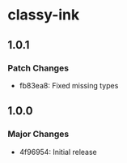# classy-ink

## 1.0.1

### Patch Changes

- fb83ea8: Fixed missing types

## 1.0.0

### Major Changes

- 4f96954: Initial release
